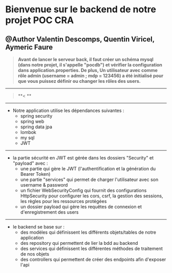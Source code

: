 # Bienvenue sur le backend de notre projet POC CRA
@Author Valentin Descomps, Quentin Viricel, Aymeric Faure
------------


> **Avant de lancer le serveur back, il faut créer un schéma mysql (dans notre projet, il s'appelle "pocdb") et vérifier la configuration dans application.properties. De plus, Un utilisateur avec comme rôle admin (username = admin ; mdp = 123456) a été initialisé pour que vous puissez définir ou changer les rôles des users.**
------------
> **< **
------------
- Notre application utilise les dépendances suivantes :
  - spring security
  - spring web
  - spring data jpa
  - lombok
  - my sql
  - JWT
------------
- la partie sécurité en JWT est gérée dans les dossiers "Security" et "payload" avec :
  - une partie qui gère le JWT (l'authentification et la génération du Bearer Token)
  - une partie "services" qui permet de charger l'utilisateur avec son username & password
  - un fichier WebSecurityConfig qui fournit des configurations HttpSecurity pour configurer les cors, csrf, la gestion des sessions, les règles pour les ressources protégées
  - un dossier payload qui gère les requêtes de connexion et d'enregistrement des users
------------
- le backend se base sur :
  - des modèles qui définissent les différents objets/tables de notre application
  - des repository qui permettent de lier la bdd au backend
  - des services qui définissent les différentes méthodes de traitement de nos objets
  - des controllers qui permettent de créer des endpoints afin d'exposer l'api
